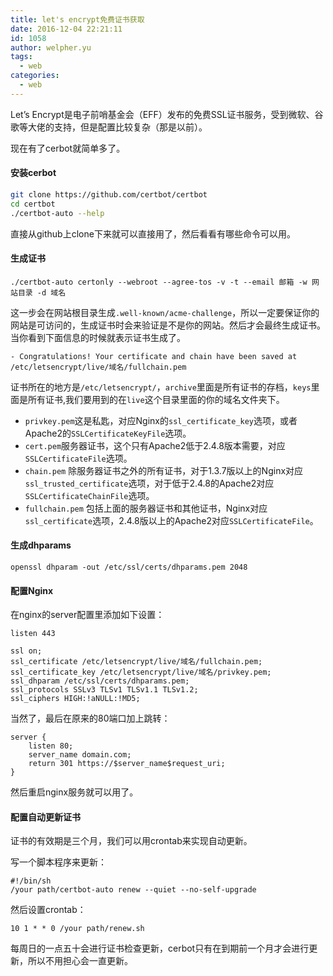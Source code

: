 ```yaml
---
title: let's encrypt免费证书获取
date: 2016-12-04 22:21:11
id: 1058
author: welpher.yu
tags: 
  - web
categories:
  - web
---
```


Let’s Encrypt是电子前哨基金会（EFF）发布的免费SSL证书服务，受到微软、谷歌等大佬的支持，但是配置比较复杂（那是以前）。

现在有了cerbot就简单多了。

#### 安装cerbot

``` bash
git clone https://github.com/certbot/certbot
cd certbot
./certbot-auto --help
```
直接从github上clone下来就可以直接用了，然后看看有哪些命令可以用。

#### 生成证书

```
./certbot-auto certonly --webroot --agree-tos -v -t --email 邮箱 -w 网站目录 -d 域名
```
这一步会在网站根目录生成`.well-known/acme-challenge`，所以一定要保证你的网站是可访问的，生成证书时会来验证是不是你的网站。然后才会最终生成证书。当你看到下面信息的时候就表示证书生成了。

```
- Congratulations! Your certificate and chain have been saved at
/etc/letsencrypt/live/域名/fullchain.pem
```

证书所在的地方是`/etc/letsencrypt/`，`archive`里面是所有证书的存档，`keys`里面是所有证书,我们要用到的在`live`这个目录里面的你的域名文件夹下。

- `privkey.pem`这是私匙，对应Nginx的`ssl_certificate_key`选项，或者Apache2的`SSLCertificateKeyFile`选项。
- `cert.pem`服务器证书，这个只有Apache2低于2.4.8版本需要，对应`SSLCertificateFile`选项。
- `chain.pem` 除服务器证书之外的所有证书，对于1.3.7版以上的Nginx对应`ssl_trusted_certificate`选项，对于低于2.4.8的Apache2对应`SSLCertificateChainFile`选项。
- `fullchain.pem` 包括上面的服务器证书和其他证书，Nginx对应`ssl_certificate`选项，2.4.8版以上的Apache2对应`SSLCertificateFile`。

#### 生成dhparams

```
openssl dhparam -out /etc/ssl/certs/dhparams.pem 2048
```

#### 配置Nginx

在nginx的server配置里添加如下设置：

```
listen 443

ssl on;
ssl_certificate /etc/letsencrypt/live/域名/fullchain.pem;
ssl_certificate_key /etc/letsencrypt/live/域名/privkey.pem;
ssl_dhparam /etc/ssl/certs/dhparams.pem;
ssl_protocols SSLv3 TLSv1 TLSv1.1 TLSv1.2;
ssl_ciphers HIGH:!aNULL:!MD5;
```
当然了，最后在原来的80端口加上跳转：

```
server {
    listen 80;
    server_name domain.com;
    return 301 https://$server_name$request_uri;
}
```

然后重启nginx服务就可以用了。

#### 配置自动更新证书

证书的有效期是三个月，我们可以用crontab来实现自动更新。

写一个脚本程序来更新：

```
#!/bin/sh
/your path/certbot-auto renew --quiet --no-self-upgrade
```
然后设置crontab：

```
10 1 * * 0 /your path/renew.sh
```
每周日的一点五十会进行证书检查更新，cerbot只有在到期前一个月才会进行更新，所以不用担心会一直更新。